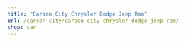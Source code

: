 ```yaml
---
title: "Carson City Chrysler Dodge Jeep Ram"
url: /carson-city/carson-city-chrysler-dodge-jeep-ram/
shop: car
---
```

